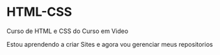 # HTML-CSS
 Curso de HTML e CSS do Curso em Video

Estou aprendendo a criar Sites e agora vou gerenciar meus repositorios